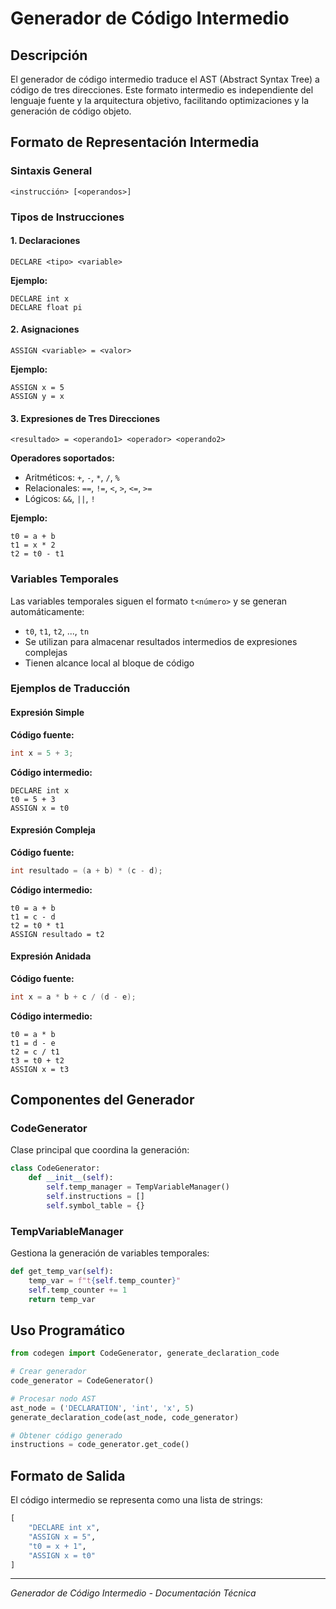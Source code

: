 # Generador de Código Intermedio

## Descripción

El generador de código intermedio traduce el AST (Abstract Syntax Tree) a código de tres direcciones. Este formato intermedio es independiente del lenguaje fuente y la arquitectura objetivo, facilitando optimizaciones y la generación de código objeto.

## Formato de Representación Intermedia

### Sintaxis General
```
<instrucción> [<operandos>]
```

### Tipos de Instrucciones

#### 1. Declaraciones
```
DECLARE <tipo> <variable>
```

**Ejemplo:**
```
DECLARE int x
DECLARE float pi
```

#### 2. Asignaciones
```
ASSIGN <variable> = <valor>
```

**Ejemplo:**
```
ASSIGN x = 5
ASSIGN y = x
```

#### 3. Expresiones de Tres Direcciones
```
<resultado> = <operando1> <operador> <operando2>
```

**Operadores soportados:**
- Aritméticos: `+`, `-`, `*`, `/`, `%`
- Relacionales: `==`, `!=`, `<`, `>`, `<=`, `>=`
- Lógicos: `&&`, `||`, `!`

**Ejemplo:**
```
t0 = a + b
t1 = x * 2
t2 = t0 - t1
```

### Variables Temporales

Las variables temporales siguen el formato `t<número>` y se generan automáticamente:
- `t0`, `t1`, `t2`, ..., `tn`
- Se utilizan para almacenar resultados intermedios de expresiones complejas
- Tienen alcance local al bloque de código

### Ejemplos de Traducción

#### Expresión Simple
**Código fuente:**
```c
int x = 5 + 3;
```

**Código intermedio:**
```
DECLARE int x
t0 = 5 + 3
ASSIGN x = t0
```

#### Expresión Compleja
**Código fuente:**
```c
int resultado = (a + b) * (c - d);
```

**Código intermedio:**
```
t0 = a + b
t1 = c - d
t2 = t0 * t1
ASSIGN resultado = t2
```

#### Expresión Anidada
**Código fuente:**
```c
int x = a * b + c / (d - e);
```

**Código intermedio:**
```
t0 = a * b
t1 = d - e
t2 = c / t1
t3 = t0 + t2
ASSIGN x = t3
```

## Componentes del Generador

### CodeGenerator
Clase principal que coordina la generación:
```python
class CodeGenerator:
    def __init__(self):
        self.temp_manager = TempVariableManager()
        self.instructions = []
        self.symbol_table = {}
```

### TempVariableManager
Gestiona la generación de variables temporales:
```python
def get_temp_var(self):
    temp_var = f"t{self.temp_counter}"
    self.temp_counter += 1
    return temp_var
```

## Uso Programático

```python
from codegen import CodeGenerator, generate_declaration_code

# Crear generador
code_generator = CodeGenerator()

# Procesar nodo AST
ast_node = ('DECLARATION', 'int', 'x', 5)
generate_declaration_code(ast_node, code_generator)

# Obtener código generado
instructions = code_generator.get_code()
```

## Formato de Salida

El código intermedio se representa como una lista de strings:
```python
[
    "DECLARE int x",
    "ASSIGN x = 5",
    "t0 = x + 1",
    "ASSIGN x = t0"
]
```

---
*Generador de Código Intermedio - Documentación Técnica*
